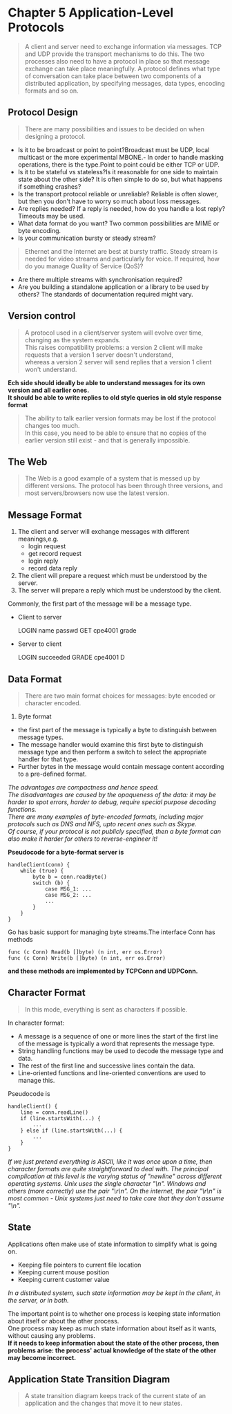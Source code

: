 # Chapter 5 Application-Level Protocols
> A client and server need to exchange information via messages. TCP and UDP provide the transport mechanisms to do this. The two processes also need to have a protocol in place so that message exchange can take place meaningfully. A protocol defines what type of conversation can take place between two components of a distributed application, by specifying messages, data types, encoding formats and so on.

## Protocol Design
> There are many possibilities and issues to be decided on when designing a protocol.

- Is it to be broadcast or point to point?Broadcast must be UDP, local multicast or the more experimental MBONE.- In order to handle masking operations, there is the type.Point to point could be either TCP or UDP.
- Is it to be stateful vs stateless?Is it reasonable for one side to maintain state about the other side? It is often simple to do so, but what happens if something crashes?
- Is the transport protocol reliable or unreliable? Reliable is often slower, but then you don't have to worry so much about loss messages.
- Are replies needed? If a reply is needed, how do you handle a lost reply? Timeouts may be used.
- What data format do you want? Two common possibilities are MIME or byte encoding.
- Is your communication bursty or steady stream?
> Ethernet and the Internet are best at bursty traffic. Steady stream is needed for video streams and particularly for voice. If required, how do you manage Quality of Service (QoS)?
- Are there multiple streams with synchronisation required?
- Are you building a standalone application or a library to be used by others? The standards of documentation required might vary.

## Version control
> A protocol used in a client/server system will evolve over time, changing as the system expands.<br>
This raises compatibility problems: a version 2 client will make requests that a version 1 server doesn't understand,<br>
whereas a version 2 server will send replies that a version 1 client won't understand.

**Ech side should ideally be able to understand messages for its own version and all earlier ones.<br>
It should be able to write replies to old style queries in old style response format**
> The ability to talk earlier version formats may be lost if the protocol changes too much.<br>
In this case, you need to be able to ensure that no copies of the earlier version still exist - and that is generally impossible.

## The Web
>The Web is a good example of a system that is messed up by different versions. The protocol has been through three versions, and most servers/browsers now use the latest version. 

## Message Format

1. The client and server will exchange messages with different meanings,e.g.
    - login request
    - get record request
    - login reply
    - record data reply
2. The client will prepare a request which must be understood by the server.
3. The server will prepare a reply which must be understood by the client.

Commonly, the first part of the message will be a message type.

- Client to server
    
    
    LOGIN name passwd
    GET cpe4001 grade

- Server to client

    
    LOGIN succeeded
    GRADE cpe4001 D
    
## Data Format
> There are two main format choices for messages: byte encoded or character encoded.

1. Byte format

- the first part of the message is typically a byte to distinguish between message types.
- The message handler would examine this first byte to distinguish message type and then perform a switch to select the appropriate handler for that type.
- Further bytes in the message would contain message content according to a pre-defined format.

*The advantages are compactness and hence speed. <br>
The disadvantages are caused by the opaqueness of the data: it may be harder to spot errors, harder to debug, require special purpose decoding functions.<br>
There are many examples of byte-encoded formats, including major protocols such as DNS and NFS, upto recent ones such as Skype. <br>
Of course, if your protocol is not publicly specified, then a byte format can also make it harder for others to reverse-engineer it!*

**Pseudocode for a byte-format server is**

    handleClient(conn) {
        while (true) {
            byte b = conn.readByte()
            switch (b) {
                case MSG_1: ...
                case MSG_2: ...
                ...
            }
        }
    }

Go has basic support for managing byte streams.The interface Conn has methods

    func (c Conn) Read(b []byte) (n int, err os.Error)
    func (c Conn) Write(b []byte) (n int, err os.Error)
**and these methods are implemented by TCPConn and UDPConn.**    

## Character Format
> In this mode, everything is sent as characters if possible.

In character format:
- A message is a sequence of one or more lines the start of the first line of the message is typically a word that represents the message type.
- String handling functions may be used to decode the message type and data.
- The rest of the first line and successive lines contain the data.
- Line-oriented functions and line-oriented conventions are used to manage this.

Pseudocode is 

    handleClient() {
        line = conn.readLine()
        if (line.startsWith(...) {
            ...
        } else if (line.startsWith(...) {
            ...
        }
    }
    
*If we just pretend everything is ASCII, like it was once upon a time, then character formats are quite straightforward to deal with. The principal complication at this level is the varying status of "newline" across different operating systems. Unix uses the single character "\n". Windows and others (more correctly) use the pair "\r\n". On the internet, the pair "\r\n" is most common - Unix systems just need to take care that they don't assume "\n".*

## State

Applications often make use of state information to simplify what is going on.
- Keeping file pointers to current file location
- Keeping current mouse position
- Keeping current customer value

*In a distributed system, such state information may be kept in the client, in the server, or in both.*

The important point is to whether one process is keeping state information about itself or about the other process.<br>
One process may keep as much state information about itself as it wants, without causing any problems.<br>
**If it needs to keep information about the state of the other process, then problems arise: the process' actual knowledge of the state of the other may become incorrect.**

## Application State Transition Diagram
> A state transition diagram keeps track of the current state of an application and the changes that move it to new states.
